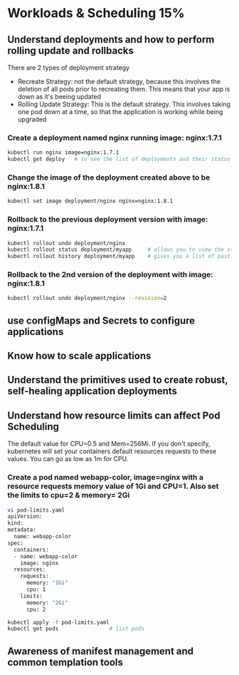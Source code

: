 # Workloads & Scheduling 15%

## Understand deployments and how to perform rolling update and rollbacks
There are 2 types of deployment strategy

- Recreate Strategy: not the default strategy, because this involves the deletion of all pods prior to recreating them. This means that your app is down as it's beeing updated</li>
- Rolling Update Strategy: This is the default strategy. This involves taking one pod down at a time, so that the application is working while being upgraded</li>

### Create a deployment named nginx running image: nginx:1.7.1

```bash
kubectl run nginx image=nginx:1.7.1
kubectl get deploy   # to see the list of deployments and their status
```

### Change the image of the deployment created above to be nginx:1.8.1

```bash
kubectl set image deployment/nginx nginx=nginx:1.8.1
```

### Rollback to the previous deployment version with image: nginx:1.7.1

```bash
kubectl rollout undo deployment/nginx
kubectl rollout status deployment/myapp     # allows you to view the status of the update
kubectl rollout history deployment/myapp    # gives you a list of past updates
```

### Rollback to the 2nd version of the deployment  with image: nginx:1.8.1

```bash
kubectl rollout undo deployment/nginx --revision=2
```

## use configMaps and Secrets to configure applications

## Know how to scale applications

## Understand the primitives used to create robust, self-healing application deployments

## Understand how resource limits can affect Pod Scheduling

The default value for CPU=0.5 and Mem=256Mi. If you don't specify, kubernetes will set your containers default resources requests to these values. You can go as low as 1m for CPU.

### Create a pod named webapp-color, image=nginx with a resource requests memory value of 1Gi and CPU=1. Also set the limits to cpu=2 & memory= 2Gi

```bash
vi pod-limits.yaml
apiVersion:
kind:
metadata:
  name: webapp-color
spec:
  containers:
  - name: webapp-color
    image: nginx
  resources:
    requests:
      memory: "1Gi"
      cpu: 1
    limits:
      memory: "2Gi"
      cpu: 2

kubectl apply -f pod-limits.yaml
kubectl get pods                # list pods

```

## Awareness of manifest management and common templation tools
